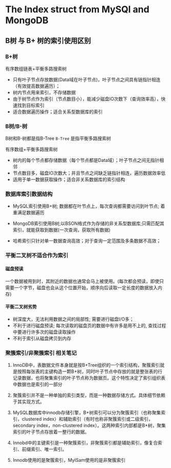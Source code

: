 # The Index struct from MySQl and MongoDB

## B树 与 B+ 树的索引使用区别

### B+树

有序数组链表+平衡多路搜索树

- 只有叶子节点存放数据(Data域在叶子节点)，叶子节点之间具有链指针相连（有效提高数据遍历）；
- 树内节点用来索引，不存储数据
- 由于树节点作为索引（节点数目小），能减少磁盘IO次数下（查询效率高），快速找到目标索引
- 适合数据遍历操作；适合关系型数据库的索引 

### B树/B-树

B树和B-树都是指B-Tree `B-Tree` 是指平衡多路搜索树

有序数组+平衡多路搜索树

- 树内的每个节点都存储数据（每个节点都是Data域）；叶子节点之间无指针相邻
- 节点数目多，磁盘IO次数大；并且节点之间缺乏链指针相连，遍历数据效率低
- 适用于单一数据获取操作；适合非关系数据库的索引结构

### 数据库索引数据结构

- MySQL索引使用B+树; 数据都在叶节点上，每次查询都需要访问到叶节点; 着重满足数据遍历

- MongoDB索引使用B树;以BSON格式作为存储的非关系型数据库;只需匹配其索引，就能获取到数据(一次查询，获取所有数据)

- 哈希索引只针对单一数据查询高效；对于查询一定范围及多条数据不高效；

### 平衡二叉树不适合作为索引

#### 磁盘预读

一个数据被用到时，其附近的数据也通常会马上被使用。(每次都会预读，即使只需要一个字节，磁盘也会从这个位置开始，顺序向后读取一定长度的数据放入内存)

#### 平衡二叉树劣势

- 树深度大，无法利用数据之间的局部性; 需要进行磁盘I/O多；
- 不利于进行磁盘预读; 每次读取的磁盘页的数据中有许多是用不上的, 查找过程中要进行许多次的磁盘读取操作
- 不利于索引从磁盘拷贝到内存

### 聚簇索引/非聚簇索引 相关笔记

1. InnoDB中，表数据文件本身就是按B+Tree组织的一个索引结构，聚簇索引就是按照每张表的主键构造一颗B+树，同时叶子节点中存放的就是整张表的行记录数据，也将聚集索引的叶子节点称为数据页。这个特性决定了索引组织表中数据也是索引的一部分

2. 聚簇索引并不是一种单独的索引类型，而是一种数据存储方式。具体细节依赖于其实现方式。

3. MySQL数据库中innodb存储引擎，B+树索引可以分为聚簇索引（也称聚集索引，clustered index）和辅助索引（有时也称非聚簇索引或二级索引，secondary index，non-clustered index）。这两种索引内部都是B+树，聚集索引的叶子节点存放着一整行的数据。

4. Innobd中的主键索引是一种聚簇索引，非聚簇索引都是辅助索引，像复合索引、前缀索引、唯一索引。

5. Innodb使用的是聚簇索引，MyISam使用的是非聚簇索引
